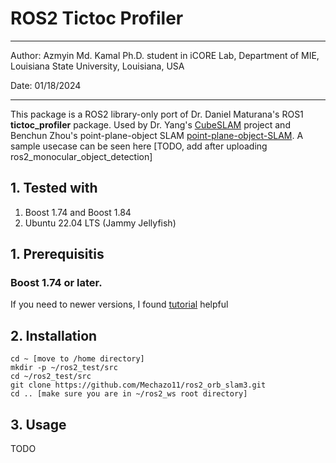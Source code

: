 # ROS2 Tictoc Profiler

---
Author: Azmyin Md. Kamal
Ph.D. student in iCORE Lab, Department of MIE, Louisiana State University, Louisiana, USA

Date: 01/18/2024
***

This package is a ROS2 library-only port of Dr. Daniel Maturana's ROS1 **tictoc_profiler** package. Used by Dr. Yang's [CubeSLAM](https://github.com/shichaoy/cube_slam) project and Benchun Zhou's point-plane-object SLAM [point-plane-object-SLAM](https://github.com/benchun123/point-plane-object-SLAM). A sample usecase can be seen here [TODO, add after uploading ros2_monocular_object_detection]

## 1. Tested with
1. Boost 1.74 and Boost 1.84
2. Ubuntu 22.04 LTS (Jammy Jellyfish)

## 1. Prerequisitis
### Boost 1.74 or later. 
If you need to newer versions, I found [tutorial](https://linux.how2shout.com/how-to-install-boost-c-on-ubuntu-20-04-or-22-04/) helpful 


## 2. Installation
```
cd ~ [move to /home directory]
mkdir -p ~/ros2_test/src
cd ~/ros2_test/src
git clone https://github.com/Mechazo11/ros2_orb_slam3.git
cd .. [make sure you are in ~/ros2_ws root directory]
```


## 3. Usage
TODO
